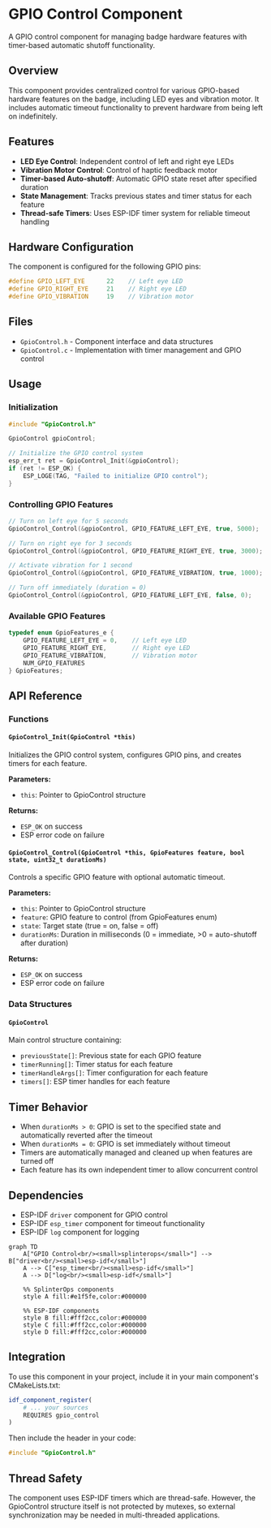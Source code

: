 # GPIO Control Component

A GPIO control component for managing badge hardware features with timer-based automatic shutoff functionality.

## Overview

This component provides centralized control for various GPIO-based hardware features on the badge, including LED eyes and vibration motor. It includes automatic timeout functionality to prevent hardware from being left on indefinitely.

## Features

- **LED Eye Control**: Independent control of left and right eye LEDs
- **Vibration Motor Control**: Control of haptic feedback motor
- **Timer-based Auto-shutoff**: Automatic GPIO state reset after specified duration
- **State Management**: Tracks previous states and timer status for each feature
- **Thread-safe Timers**: Uses ESP-IDF timer system for reliable timeout handling

## Hardware Configuration

The component is configured for the following GPIO pins:

```c
#define GPIO_LEFT_EYE      22    // Left eye LED
#define GPIO_RIGHT_EYE     21    // Right eye LED  
#define GPIO_VIBRATION     19    // Vibration motor
```

## Files

- `GpioControl.h` - Component interface and data structures
- `GpioControl.c` - Implementation with timer management and GPIO control

## Usage

### Initialization

```c
#include "GpioControl.h"

GpioControl gpioControl;

// Initialize the GPIO control system
esp_err_t ret = GpioControl_Init(&gpioControl);
if (ret != ESP_OK) {
    ESP_LOGE(TAG, "Failed to initialize GPIO control");
}
```

### Controlling GPIO Features

```c
// Turn on left eye for 5 seconds
GpioControl_Control(&gpioControl, GPIO_FEATURE_LEFT_EYE, true, 5000);

// Turn on right eye for 3 seconds
GpioControl_Control(&gpioControl, GPIO_FEATURE_RIGHT_EYE, true, 3000);

// Activate vibration for 1 second
GpioControl_Control(&gpioControl, GPIO_FEATURE_VIBRATION, true, 1000);

// Turn off immediately (duration = 0)
GpioControl_Control(&gpioControl, GPIO_FEATURE_LEFT_EYE, false, 0);
```

### Available GPIO Features

```c
typedef enum GpioFeatures_e {
    GPIO_FEATURE_LEFT_EYE = 0,    // Left eye LED
    GPIO_FEATURE_RIGHT_EYE,       // Right eye LED
    GPIO_FEATURE_VIBRATION,       // Vibration motor
    NUM_GPIO_FEATURES
} GpioFeatures;
```

## API Reference

### Functions

#### `GpioControl_Init(GpioControl *this)`
Initializes the GPIO control system, configures GPIO pins, and creates timers for each feature.

**Parameters:**
- `this`: Pointer to GpioControl structure

**Returns:** 
- `ESP_OK` on success
- ESP error code on failure

#### `GpioControl_Control(GpioControl *this, GpioFeatures feature, bool state, uint32_t durationMs)`
Controls a specific GPIO feature with optional automatic timeout.

**Parameters:**
- `this`: Pointer to GpioControl structure
- `feature`: GPIO feature to control (from GpioFeatures enum)
- `state`: Target state (true = on, false = off)
- `durationMs`: Duration in milliseconds (0 = immediate, >0 = auto-shutoff after duration)

**Returns:**
- `ESP_OK` on success
- ESP error code on failure

### Data Structures

#### `GpioControl`
Main control structure containing:
- `previousState[]`: Previous state for each GPIO feature
- `timerRunning[]`: Timer status for each feature
- `timerHandleArgs[]`: Timer configuration for each feature
- `timers[]`: ESP timer handles for each feature

## Timer Behavior

- When `durationMs > 0`: GPIO is set to the specified state and automatically reverted after the timeout
- When `durationMs = 0`: GPIO is set immediately without timeout
- Timers are automatically managed and cleaned up when features are turned off
- Each feature has its own independent timer to allow concurrent control

## Dependencies

- ESP-IDF `driver` component for GPIO control
- ESP-IDF `esp_timer` component for timeout functionality  
- ESP-IDF `log` component for logging

```mermaid
graph TD
    A["GPIO Control<br/><small>splinterops</small>"] --> B["driver<br/><small>esp-idf</small>"]
    A --> C["esp_timer<br/><small>esp-idf</small>"]
    A --> D["log<br/><small>esp-idf</small>"]

    %% SplinterOps components
    style A fill:#e1f5fe,color:#000000

    %% ESP-IDF components
    style B fill:#fff2cc,color:#000000
    style C fill:#fff2cc,color:#000000
    style D fill:#fff2cc,color:#000000
```

## Integration

To use this component in your project, include it in your main component's CMakeLists.txt:

```cmake
idf_component_register(
    # ... your sources
    REQUIRES gpio_control
)
```

Then include the header in your code:

```c
#include "GpioControl.h"
```

## Thread Safety

The component uses ESP-IDF timers which are thread-safe. However, the GpioControl structure itself is not protected by mutexes, so external synchronization may be needed in multi-threaded applications.
